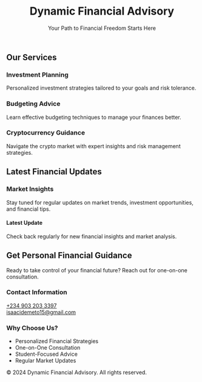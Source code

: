 <html lang="en">
<head>
<meta charset="UTF-8">
<meta name="viewport" content="width=device-width, initial-scale=1.0">
<title>Dynamic Financial Advisory & Personal Finance Guidance</title>
<link href="https://cdnjs.cloudflare.com/ajax/libs/tailwindcss/2.2.19/tailwind.min.css" rel="stylesheet">
<link rel="stylesheet" href="https://cdnjs.cloudflare.com/ajax/libs/font-awesome/6.0.0/css/all.min.css">
</head>
<body class="bg-gray-50">
<!-- Header -->
<header class="bg-blue-900 text-white py-6">
<div class="container mx-auto px-4">
<h1 class="text-3xl font-bold">Dynamic Financial Advisory</h1>
<p class="mt-2">Your Path to Financial Freedom Starts Here</p>
</div>
</header>

<!-- Main Content -->
<main class="container mx-auto px-4 py-8">
<!-- Services Section -->
<section class="mb-12">
<h2 class="text-2xl font-bold mb-6 text-blue-900">Our Services</h2>
<div class="grid md:grid-cols-3 gap-6">
<div class="bg-white p-6 rounded-lg shadow-md">
<i class="fas fa-chart-line text-3xl text-blue-600 mb-4"></i>
<h3 class="text-xl font-semibold mb-2">Investment Planning</h3>
<p class="text-gray-600">Personalized investment strategies tailored to your goals and risk tolerance.</p>
</div>
<div class="bg-white p-6 rounded-lg shadow-md">
<i class="fas fa-wallet text-3xl text-blue-600 mb-4"></i>
<h3 class="text-xl font-semibold mb-2">Budgeting Advice</h3>
<p class="text-gray-600">Learn effective budgeting techniques to manage your finances better.</p>
</div>
<div class="bg-white p-6 rounded-lg shadow-md">
<i class="fas fa-coins text-3xl text-blue-600 mb-4"></i>
<h3 class="text-xl font-semibold mb-2">Cryptocurrency Guidance</h3>
<p class="text-gray-600">Navigate the crypto market with expert insights and risk management strategies.</p>
</div>
</div>
</section>

<!-- Financial News Section -->
<section class="mb-12">
<h2 class="text-2xl font-bold mb-6 text-blue-900">Latest Financial Updates</h2>
<div class="bg-white p-6 rounded-lg shadow-md">
<div class="mb-6 border-b pb-4">
<h3 class="text-xl font-semibold mb-2">Market Insights</h3>
<p class="text-gray-600">Stay tuned for regular updates on market trends, investment opportunities, and financial tips.</p>
</div>
<div class="space-y-4">
<article class="border-l-4 border-blue-600 pl-4">
<h4 class="font-semibold">Latest Update</h4>
 <p class="text-gray-600">Check back regularly for new financial insights and market analysis.</p>
</article>
</div>
</div>
</section>

<!-- Contact Section -->
<section class="bg-white p-8 rounded-lg shadow-md">
<h2 class="text-2xl font-bold mb-6 text-blue-900">Get Personal Financial Guidance</h2>
<p class="mb-6 text-gray-600">Ready to take control of your financial future? Reach out for one-on-one consultation.</p>
            
<div class="grid md:grid-cols-2 gap-6">
<div class="space-y-4">
<h3 class="text-xl font-semibold">Contact Information</h3>
<div class="flex items-center space-x-3">
<i class="fab fa-whatsapp text-green-500 text-xl"></i>
<a href="https://wa.me/2349032033397" class="text-blue-600 hover:text-blue-800">+234 903 203 3397</a>
</div>
<div class="flex items-center space-x-3">
<i class="fas fa-envelope text-blue-500 text-xl"></i>
<a href="mailto:isaacidemeto15@gmail.com" class="text-blue-600 hover:text-blue-800">isaacidemeto15@gmail.com</a>
</div>
</div>
                
<div class="bg-gray-50 p-6 rounded-lg">
<h3 class="text-xl font-semibold mb-4">Why Choose Us?</h3>
<ul class="space-y-2 text-gray-600">
<li class="flex items-center space-x-2">
<i class="fas fa-check text-green-500"></i>
                            <span>Personalized Financial Strategies</span>
</li>
<li class="flex items-center space-x-2">
<i class="fas fa-check text-green-500"></i>
                            <span>One-on-One Consultation</span>
</li>
<li class="flex items-center space-x-2">
<i class="fas fa-check text-green-500"></i>
                            <span>Student-Focused Advice</span>
</li>
<li class="flex items-center space-x-2">
<i class="fas fa-check text-green-500"></i>
<span>Regular Market Updates</span>
</li>
</ul>
</div>
</div>
</section>
</main>

<!-- Footer -->
<footer class="bg-blue-900 text-white py-6 mt-12">
<div class="container mx-auto px-4 text-center">
<p>&copy; 2024 Dynamic Financial Advisory. All rights reserved.</p>
<div class="mt-4 space-x-4">
<a href="https://wa.me/2349032033397" class="text-white hover:text-blue-200">
<i class="fab fa-whatsapp text-2xl"></i>
</a>
<a href="mailto:isaacidemeto15@gmail.com" class="text-white hover:text-blue-200">
<i class="fas fa-envelope text-2xl"></i>
</a>
</div>
</div>
</footer>
</body>
</html>
